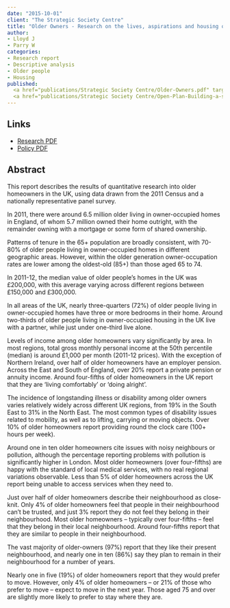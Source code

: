 ```yaml
---
date: "2015-10-01"
client: "The Strategic Society Centre"
title: "Older Owners - Research on the lives, aspirations and housing outcomes of older homeowners in the UK"
author:
- Lloyd J
- Parry W
categories:
- Research report
- Descriptive analysis
- Older people
- Housing
published:
  <a href="publications/Strategic Society Centre/Older-Owners.pdf" target="_blank">Research PDF</a></br>
  <a href="publications/Strategic Society Centre/Open-Plan-Building-a-strategic-policy-toward-older-owners.pdf" target="_blank">Policy PDF</a>
---
```


## Links

* <a href="publications/Strategic Society Centre/Older-Owners.pdf" target="_blank">Research PDF</a></br>
* <a href="publications/Strategic Society Centre/Open-Plan-Building-a-strategic-policy-toward-older-owners.pdf" target="_blank">Policy PDF</a>
  
## Abstract

This report describes the results of quantitative research into older homeowners in the UK, using data drawn from the 2011 Census and a nationally representative panel survey.

In 2011, there were around 6.5 million older living in owner-occupied homes in England, of whom 5.7 million owned their home outright, with the remainder owning with a mortgage or some form of shared ownership.

Patterns of tenure in the 65+ population are broadly consistent, with 70-80% of older people living in owner-occupied homes in different geographic areas. However, within the older generation owner-occupation rates are lower among the oldest-old (85+) than those aged 65 to 74.

In 2011-12, the median value of older people’s homes in the UK was £200,000, with this average varying across different regions between £150,000 and £300,000.

In all areas of the UK, nearly three-quarters (72%) of older people living in owner-occupied homes have three or more bedrooms in their home. Around two-thirds of older people living in owner-occupied housing in the UK live with a partner, while just under one-third live alone.

Levels of income among older homeowners vary significantly by area. In most regions, total gross monthly personal income at the 50th percentile (median) is around £1,000 per month (2011-12 prices). With the exception of Northern Ireland, over half of older homeowners have an employer pension. Across the East and South of England, over 20% report a private pension or annuity income. Around four-fifths of older homeowners in the UK report that they are ‘living comfortably’ or ‘doing alright’.

The incidence of longstanding illness or disability among older owners varies relatively widely across different UK regions, from 19% in the South East to 31% in the North East. The most common types of disability issues related to mobility, as well as to lifting, carrying or moving objects. Over 10% of older homeowners report providing round the clock care (100+ hours per week).

Around one in ten older homeowners cite issues with noisy neighbours or pollution, although the percentage reporting problems with pollution is significantly higher in London. Most older homeowners (over four-fifths) are happy with the standard of local medical services, with no real regional variations observable. Less than 5% of older homeowners across the UK report being unable to access services when they need to.

Just over half of older homeowners describe their neighbourhood as close-knit. Only 4% of older homeowners feel that people in their neighbourhood can’t be trusted, and just 3% report they do not feel they belong in their neighbourhood. Most older homeowners – typically over four-fifths – feel that they belong in their local neighbourhood. Around four-fifths report that they are similar to people in their neighbourhood.

The vast majority of older-owners (97%) report that they like their present neighbourhood, and nearly one in ten (86%) say they plan to remain in their neighbourhood for a number of years.

Nearly one in five (19%) of older homeowners report that they would prefer to move. However, only 4% of older homeowners – or 21% of those who prefer to move – expect to move in the next year. Those aged 75 and over are slightly more likely to prefer to stay where they are.

